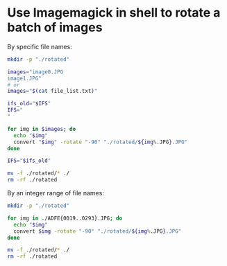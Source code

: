 # Use Imagemagick in shell to rotate a batch of images

By specific file names:

```sh
mkdir -p "./rotated"

images="image0.JPG
image1.JPG"
# or
images="$(cat file_list.txt)"

ifs_old="$IFS"
IFS="
"

for img in $images; do
  echo "$img"
  convert "$img" -rotate "-90" "./rotated/${img%.JPG}.JPG"
done

IFS="$ifs_old"

mv -f ./rotated/* ./
rm -rf ./rotated
```

By an integer range of file names:

```sh
mkdir -p "./rotated"

for img in ./ADFE{0019..0293}.JPG; do
  echo "$img"
  convert $img -rotate "-90" "./rotated/${img%.JPG}.JPG"
done

mv -f ./rotated/* ./
rm -rf ./rotated
```
